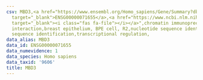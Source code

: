 ```yaml
---
csv: MBD3,<a href="https://www.ensembl.org/Homo_sapiens/Gene/Summary?db=core;g=ENSG00000071655"
  target="_blank">ENSG00000071655</a>,<a href="https://www.ncbi.nlm.nih.gov/pubmed/22863008"
  target="_blank"><i class="fas fa-file"></i></a>",chromatin immunoprecipitation assay,direct
  interaction,breast epithelium, BPE cell, R2,nucleotide sequence identification,nucleotide
  sequence identification,transcriptional regulation,
data_alias: MBD3
data_id: ENSG00000071655
data_numevidence: 1
data_species: Homo sapiens
data_taxid: '9606'
title: MBD3
---
```


